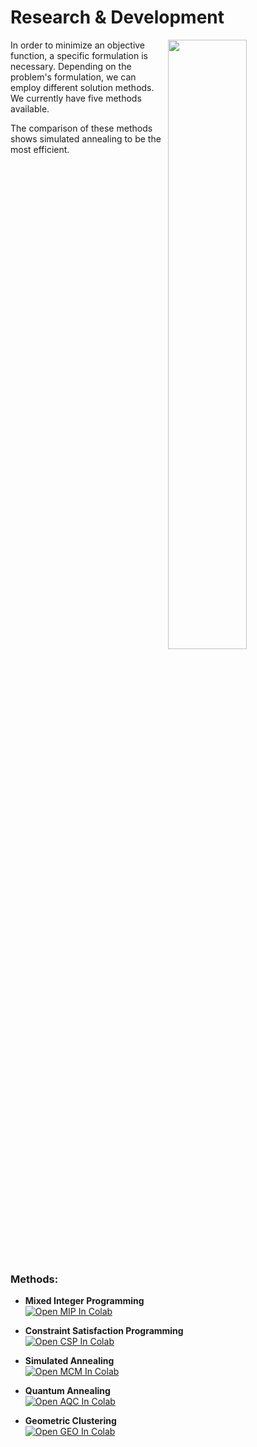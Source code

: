 # Research & Development

<img align="right" width=50% src="https://github.com/LarsHadidi/PRONTO/assets/12017203/6d6cd45e-e98e-4bf0-9ba3-65c41e77e7fe">

In order to minimize an objective function, a specific formulation is necessary. Depending on the problem's formulation, we can employ different solution methods.
We currently have five methods available.

The comparison of these methods shows simulated annealing to be the most efficient.

<br clear="right"/>

### Methods:

- **Mixed Integer Programming**  
  [<img src="https://img.shields.io/static/v1?label=&message=Open%20MIP%20in%20Colab&logo=googlecolab&labelColor=555555&color=007ec6" alt="Open MIP In Colab"/>](https://colab.research.google.com/github/LarsHadidi/PRONTO/blob/research/research/PDP-MIP.ipynb)

- **Constraint Satisfaction Programming**  
  [<img src="https://img.shields.io/static/v1?label=&message=Open%20CSP%20in%20Colab&logo=googlecolab&labelColor=555555&color=007ec6" alt="Open CSP In Colab"/>](https://colab.research.google.com/github/LarsHadidi/PRONTO/blob/research/research/PDP-CSP.ipynb)

- **Simulated Annealing**  
  [<img src="https://img.shields.io/static/v1?label=&message=Open%20MCM%20in%20Colab&logo=googlecolab&labelColor=555555&color=007ec6" alt="Open MCM In Colab"/>](https://colab.research.google.com/github/LarsHadidi/PRONTO/blob/research/research/PDP-MCM.ipynb)

- **Quantum Annealing**  
  [<img src="https://img.shields.io/static/v1?label=&message=Open%20AQC%20in%20Colab&logo=googlecolab&labelColor=555555&color=007ec6" alt="Open AQC In Colab"/>](https://colab.research.google.com/github/LarsHadidi/PRONTO/blob/research/research/PDP-AQC.ipynb)

- **Geometric Clustering**  
  [<img src="https://img.shields.io/static/v1?label=&message=Open%20GEO%20in%20Colab&logo=googlecolab&labelColor=555555&color=007ec6" alt="Open GEO In Colab"/>](https://colab.research.google.com/github/LarsHadidi/PRONTO/blob/research/research/PDP-GEO.ipynb)

